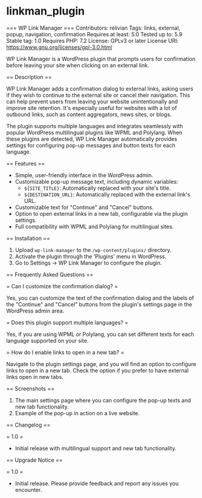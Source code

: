 # linkman_plugin

=== WP Link Manager ===
Contributors: relivian
Tags: links, external, popup, navigation, confirmation
Requires at least: 5.0
Tested up to: 5.9
Stable tag: 1.0
Requires PHP: 7.2
License: GPLv3 or later
License URI: https://www.gnu.org/licenses/gpl-3.0.html

WP Link Manager is a WordPress plugin that prompts users for confirmation before leaving your site when clicking on an external link.

== Description ==

WP Link Manager adds a confirmation dialog to external links, asking users if they wish to continue to the external site or cancel their navigation. This can help prevent users from leaving your website unintentionally and improve site retention. It's especially useful for websites with a lot of outbound links, such as content aggregators, news sites, or blogs.

The plugin supports multiple languages and integrates seamlessly with popular WordPress multilingual plugins like WPML and Polylang. When these plugins are detected, WP Link Manager automatically provides settings for configuring pop-up messages and button texts for each language.

== Features ==

- Simple, user-friendly interface in the WordPress admin.
- Customizable pop-up message text, including dynamic variables:
  - `${SITE_TITLE}`: Automatically replaced with your site's title.
  - `${DESTINATION_URL}`: Automatically replaced with the external link's URL.
- Customizable text for "Continue" and "Cancel" buttons.
- Option to open external links in a new tab, configurable via the plugin settings.
- Full compatibility with WPML and Polylang for multilingual sites.

== Installation ==

1. Upload `wp-link-manager` to the `/wp-content/plugins/` directory.
2. Activate the plugin through the 'Plugins' menu in WordPress.
3. Go to Settings -> WP Link Manager to configure the plugin.

== Frequently Asked Questions ==

= Can I customize the confirmation dialog? =

Yes, you can customize the text of the confirmation dialog and the labels of the "Continue" and "Cancel" buttons from the plugin's settings page in the WordPress admin area.

= Does this plugin support multiple languages? =

Yes, if you are using WPML or Polylang, you can set different texts for each language supported on your site.

= How do I enable links to open in a new tab? =

Navigate to the plugin settings page, and you will find an option to configure links to open in a new tab. Check the option if you prefer to have external links open in new tabs.

== Screenshots ==

1. The main settings page where you can configure the pop-up texts and new tab functionality.
2. Example of the pop-up in action on a live website.

== Changelog ==

= 1.0 =
* Initial release with multilingual support and new tab functionality.

== Upgrade Notice ==

= 1.0 =
* Initial release. Please provide feedback and report any issues you encounter.

